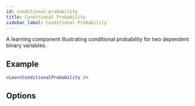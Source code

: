 ```yaml
---
id: conditional-probability
title: Conditional Probability
sidebar_label: Conditional Probability
---
```


A learning component illustrating conditional probability for two dependent binary variables.

## Example

```jsx live
<LearnConditionalProbability />
```

## Options

